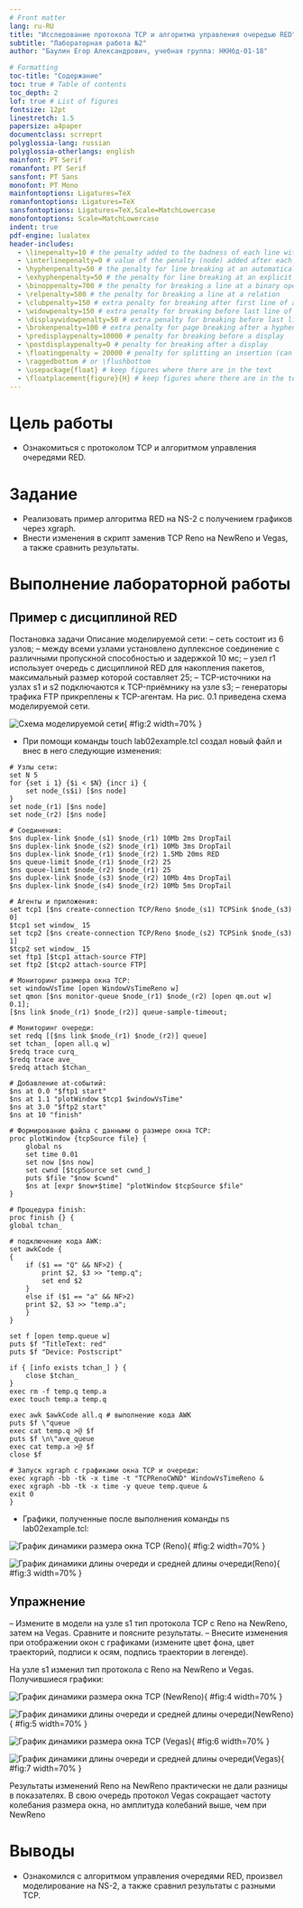 ```yaml
---
# Front matter
lang: ru-RU
title: "Исследование протокола TCP и алгоритма управления очередью RED"
subtitle: "Лабораторная работа №2"
author: "Баулин Егор Александрович, учебная группа: НКНбд-01-18"

# Formatting
toc-title: "Содержание"
toc: true # Table of contents
toc_depth: 2
lof: true # List of figures
fontsize: 12pt
linestretch: 1.5
papersize: a4paper
documentclass: scrreprt
polyglossia-lang: russian
polyglossia-otherlangs: english
mainfont: PT Serif
romanfont: PT Serif
sansfont: PT Sans
monofont: PT Mono
mainfontoptions: Ligatures=TeX
romanfontoptions: Ligatures=TeX
sansfontoptions: Ligatures=TeX,Scale=MatchLowercase
monofontoptions: Scale=MatchLowercase
indent: true
pdf-engine: lualatex
header-includes:
  - \linepenalty=10 # the penalty added to the badness of each line within a paragraph (no associated penalty node) Increasing the value makes tex try to have fewer lines in the paragraph.
  - \interlinepenalty=0 # value of the penalty (node) added after each line of a paragraph.
  - \hyphenpenalty=50 # the penalty for line breaking at an automatically inserted hyphen
  - \exhyphenpenalty=50 # the penalty for line breaking at an explicit hyphen
  - \binoppenalty=700 # the penalty for breaking a line at a binary operator
  - \relpenalty=500 # the penalty for breaking a line at a relation
  - \clubpenalty=150 # extra penalty for breaking after first line of a paragraph
  - \widowpenalty=150 # extra penalty for breaking before last line of a paragraph
  - \displaywidowpenalty=50 # extra penalty for breaking before last line before a display math
  - \brokenpenalty=100 # extra penalty for page breaking after a hyphenated line
  - \predisplaypenalty=10000 # penalty for breaking before a display
  - \postdisplaypenalty=0 # penalty for breaking after a display
  - \floatingpenalty = 20000 # penalty for splitting an insertion (can only be split footnote in standard LaTeX)
  - \raggedbottom # or \flushbottom
  - \usepackage{float} # keep figures where there are in the text
  - \floatplacement{figure}{H} # keep figures where there are in the text
---
```


# Цель работы

- Ознакомиться с протоколом TCP и алгоритмом управления очередями RED.

# Задание

 - Реализовать 	пример алгоритма RED на NS-2 с получением графиков через xgraph.
 - Внести изменения в скрипт заменив TCP Reno на NewReno и Vegas, а также сравнить результаты. 

# Выполнение лабораторной работы

## Пример с дисциплиной RED

Постановка задачи Описание моделируемой сети:
– сеть состоит из 6 узлов;
– между всеми узлами установлено дуплексное соединение с различными пропускной способностью и задержкой 10 мс;
– узел r1 использует очередь с дисциплиной RED для накопления пакетов, максимальный размер которой составляет 25;
– TCP-источники на узлах s1 и s2 подключаются к TCP-приёмнику на узле s3;
– генераторы трафика FTP прикреплены к TCP-агентам.
На рис. 0.1 приведена схема моделируемой сети.

![Схема моделируемой сети](image/1.png){ #fig:2 width=70% }

 - При помощи команды touch lab02example.tcl создал новый файл и внес в него следующие изменения:
```
# Узлы сети:
set N 5
for {set i 1} {$i < $N} {incr i} {
	set node_(s$i) [$ns node]
}
set node_(r1) [$ns node]
set node_(r2) [$ns node]

# Соединения:
$ns duplex-link $node_(s1) $node_(r1) 10Mb 2ms DropTail
$ns duplex-link $node_(s2) $node_(r1) 10Mb 3ms DropTail
$ns duplex-link $node_(r1) $node_(r2) 1.5Mb 20ms RED
$ns queue-limit $node_(r1) $node_(r2) 25
$ns queue-limit $node_(r2) $node_(r1) 25
$ns duplex-link $node_(s3) $node_(r2) 10Mb 4ms DropTail
$ns duplex-link $node_(s4) $node_(r2) 10Mb 5ms DropTail

# Агенты и приложения:
set tcp1 [$ns create-connection TCP/Reno $node_(s1) TCPSink $node_(s3) 0]
$tcp1 set window_ 15
set tcp2 [$ns create-connection TCP/Reno $node_(s2) TCPSink $node_(s3) 1]
$tcp2 set window_ 15
set ftp1 [$tcp1 attach-source FTP]
set ftp2 [$tcp2 attach-source FTP]

# Мониторинг размера окна TCP:
set windowVsTime [open WindowVsTimeReno w]
set qmon [$ns monitor-queue $node_(r1) $node_(r2) [open qm.out w] 0.1];
[$ns link $node_(r1) $node_(r2)] queue-sample-timeout;

# Мониторинг очереди:
set redq [[$ns link $node_(r1) $node_(r2)] queue]
set tchan_ [open all.q w]
$redq trace curq_
$redq trace ave_
$redq attach $tchan_

# Добавление at-событий:
$ns at 0.0 "$ftp1 start"
$ns at 1.1 "plotWindow $tcp1 $windowVsTime"
$ns at 3.0 "$ftp2 start"
$ns at 10 "finish"

# Формирование файла с данными о размере окна TCP:
proc plotWindow {tcpSource file} {
	global ns
	set time 0.01
	set now [$ns now]
	set cwnd [$tcpSource set cwnd_]
	puts $file "$now $cwnd"
	$ns at [expr $now+$time] "plotWindow $tcpSource $file"
}

# Процедура finish:
proc finish {} {
global tchan_

# подключение кода AWK:
set awkCode {
{
	if ($1 == "Q" && NF>2) {
		print $2, $3 >> "temp.q";
		set end $2
	}
	else if ($1 == "a" && NF>2)
	print $2, $3 >> "temp.a";
	}
}

set f [open temp.queue w]
puts $f "TitleText: red"
puts $f "Device: Postscript"

if { [info exists tchan_] } {
	close $tchan_
}
exec rm -f temp.q temp.a
exec touch temp.a temp.q

exec awk $awkCode all.q # выполнение кода AWK
puts $f \"queue
exec cat temp.q >@ $f
puts $f \n\"ave_queue
exec cat temp.a >@ $f
close $f

# Запуск xgraph с графиками окна TCP и очереди:
exec xgraph -bb -tk -x time -t "TCPRenoCWND" WindowVsTimeReno &
exec xgraph -bb -tk -x time -y queue temp.queue &
exit 0
}
```
 - Графики, полученные после выполнения команды ns lab02example.tcl:

![График динамики размера окна TCP (Reno)](image/2.jpg){ #fig:2 width=70% }

![График динамики длины очереди и средней длины очереди(Reno)](image/3.jpg){ #fig:3 width=70% }

## Упражнение

 – Измените в модели на узле s1 тип протокола TCP с Reno на NewReno, затем на Vegas. Сравните и поясните результаты.
 – Внесите изменения при отображении окон с графиками (измените цвет фона, цвет траекторий, подписи к осям, подпись траектории в легенде).

  На узле s1 изменил тип протокола с Reno на NewReno и Vegas. Получившиеся графики:

![График динамики размера окна TCP (NewReno)](image/4.jpg){ #fig:4 width=70% }

![График динамики длины очереди и средней длины очереди(NewReno)](image/5.jpg){ #fig:5 width=70% }

![График динамики размера окна TCP (Vegas)](image/6.jpg){ #fig:6 width=70% }

![График динамики длины очереди и средней длины очереди(Vegas)](image/7.jpg){ #fig:7 width=70% }

  Результаты изменений Reno на NewReno практически не дали разницы в показателях. В свою очередь протокол Vegas сокращает частоту колебания размера окна, но амплитуда колебаний выше, чем при NewReno

# Выводы

 - Ознакомился с алгоритмом управления очередями RED, произвел моделирование на NS-2, а также сравнил результаты с разными TCP.

